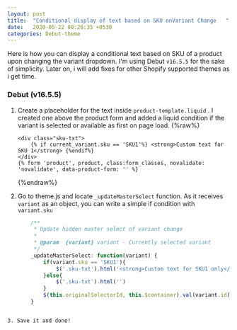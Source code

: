 ```yaml
---
layout: post
title:  "Conditional display of text based on SKU onVariant Change   "
date:   2020-05-22 08:26:35 +0530
categories: Debut-theme
---
```


Here is how you can display a conditional text based on SKU of a product upon changing the variant dropdown. I'm using Debut `v16.5.5` for the sake of simplicity. Later on, i will add fixes for other Shopify supported themes as i get time.

### Debut (v16.5.5)

1. Create a placeholder for the text inside `product-template.liquid` . I created one above the product form and added a liquid condition if the variant is selected or available as first on page load.
    {%raw%}
    ```liquid
    <div class="sku-txt">
        {% if current_variant.sku == 'SKU1'%} <strong>Custom text for SKU 1</strong> {%endif%}
    </div>
    {% form 'product', product, class:form_classes, novalidate: 'novalidate', data-product-form: '' %}
    ```
    {%endraw%}

2. Go to theme.js and locate `_updateMasterSelect` function. As it receives `variant` as an object, you can write a simple if condition with `variant.sku`

    ``` javascript
        /**
         * Update hidden master select of variant change
         *
         * @param  {variant} variant - Currently selected variant
         */
        _updateMasterSelect: function(variant) {
            if(variant.sku == 'SKU1'){
                $('.sku-txt').html('<strong>Custom text for SKU1 only</strong>')
            }else{
                $('.sku-txt').html('')
            }
            $(this.originalSelectorId, this.$container).val(variant.id);
        }
```

3. Save it and done!